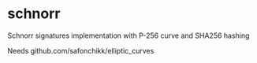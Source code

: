 # schnorr
Schnorr signatures implementation with P-256 curve and SHA256 hashing

Needs github.com/safonchikk/elliptic_curves
